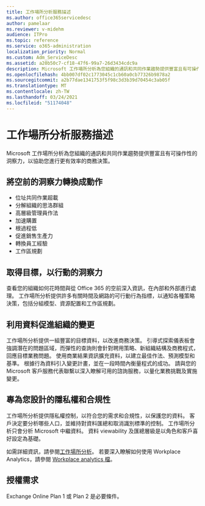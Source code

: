 ```yaml
---
title: 工作場所分析服務描述
ms.author: office365servicedesc
author: pamelaar
ms.reviewer: v-midehm
audience: ITPro
ms.topic: reference
ms.service: o365-administration
localization_priority: Normal
ms.custom: Adm_ServiceDesc
ms.assetid: a20b50c7-cf18-47f6-99a7-26d3434cdc9a
description: Microsoft 工作場所分析為您組織的通訊和共同作業趨勢提供豐富且有可操作性的洞察力，以協助您進行更有效率的商務決策。
ms.openlocfilehash: 4bb007df02c1773045c1cb60a0cb77326b9878a2
ms.sourcegitcommit: a2b77dae1341753f5f98c3d3b39d70454c3ab05f
ms.translationtype: MT
ms.contentlocale: zh-TW
ms.lasthandoff: 03/24/2021
ms.locfileid: "51174048"
---
```

# <a name="workplace-analytics-service-description"></a>工作場所分析服務描述

Microsoft 工作場所分析為您組織的通訊和共同作業趨勢提供豐富且有可操作性的洞察力，以協助您進行更有效率的商務決策。

## <a name="transform-unprecedented-insights-into-action"></a>將空前的洞察力轉換成動作

* 位址共同作業超載
* 分解組織的思洛群組
* 高層級管理員作法
* 加速購置
* 根過程低
* 促進銷售生產力
* 轉換員工經驗
* 工作區規劃

## <a name="gain-objective-actionable-insights"></a>取得目標，以行動的洞察力

查看您的組織如何花時間與從 Office 365 的空前深入資訊，在內部和外部進行處理。 工作場所分析提供許多有關時間及網路的可行動行為指標，以通知各種策略決策，包括分組模型、資源配置和工作區規劃。

## <a name="drive-organizational-change-with-data"></a>利用資料促進組織的變更

工作場所分析提供一組豐富的目標資料，以改進商務決策。 引導式探索儀表板會強調潛在的問題區域，而彈性的查詢則會針對聘用策略、新組織結構及商務程式，回應目標業務問題。 使用商業結果資訊擴充資料，以建立最佳作法、預測模型和基準。 根據行為資料引入變更計畫，並在一段時間內衡量程式的成功。 請與您的 Microsoft 客戶服務代表聯繫以深入瞭解可用的諮詢服務，以量化業務挑戰及實施變更。

## <a name="privacy-and-compliance-designed-for-you"></a>專為您設計的隱私權和合規性

工作場所分析提供隱私權控制，以符合您的需求和合規性，以保護您的資料。 客戶決定要分析哪些人口，並維持對資料匯總和取消識別標準的控制。 工作場所分析只會分析 Microsoft 中繼資料。 資料 viewability 及匯總層級是以角色和客戶喜好設定為基礎。

如需詳細資訊，請參閱[工作場所分析](https://go.microsoft.com/fwlink/?linkid=852492)。 若要深入瞭解如何使用 Workplace Analytics，請參閱 [Workplace analytics 檔](/workplace-analytics/)。
  
## <a name="licensing-requirements"></a>授權需求

Exchange Online Plan 1 或 Plan 2 是必要條件。